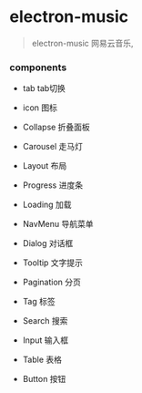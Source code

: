 # electron-music
> electron-music 网易云音乐, 

### components
+ tab tab切换
+ icon  图标
+ Collapse 折叠面板
+ Carousel 走马灯
+ Layout 布局
+ Progress 进度条
+ Loading 加载
+ NavMenu 导航菜单
+ Dialog 对话框
+ Tooltip 文字提示
+ Pagination 分页
+ Tag 标签
+ Search 搜索

+ Input 输入框
+ Table 表格 
+ Button 按钮

### 